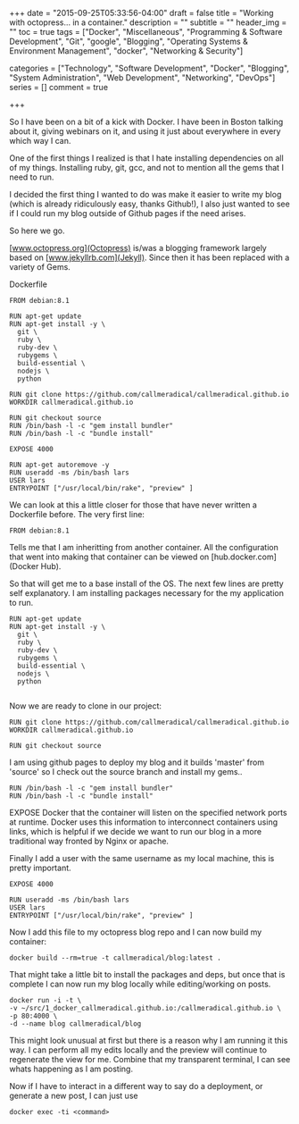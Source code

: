 +++
date = "2015-09-25T05:33:56-04:00"
draft = false
title = "Working with octopress... in a container."
description = ""
subtitle = ""
header_img = ""
toc = true
tags = ["Docker", "Miscellaneous", "Programming & Software Development", "Git", "google", "Blogging", "Operating Systems & Environment Management", "docker", "Networking & Security"]

categories = ["Technology", "Software Development", "Docker", "Blogging", "System Administration", "Web Development", "Networking", "DevOps"]
series = []
comment = true

+++

So I have been on a bit of a kick with Docker. I have been in Boston talking 
about it, giving webinars on it, and using it just about everywhere in every 
which way I can.

One of the first things I realized is that I hate installing dependencies on 
all of my things. Installing ruby, git, gcc, and not to mention all the gems 
that I need to run. 

I decided the first thing I wanted to do was make it easier to write my blog
(which is already ridiculously easy, thanks Github!), I also just wanted to 
see if I could run my blog outside of Github pages if the need arises.
<!-- more -->
So here we go.

[www.octopress.org](Octopress) is/was a blogging framework largely based on 
[www.jekyllrb.com](Jekyll). Since then it has been replaced with a variety 
of Gems. 

Dockerfile
```
FROM debian:8.1

RUN apt-get update
RUN apt-get install -y \
  git \
  ruby \
  ruby-dev \
  rubygems \
  build-essential \
  nodejs \
  python

RUN git clone https://github.com/callmeradical/callmeradical.github.io
WORKDIR callmeradical.github.io

RUN git checkout source
RUN /bin/bash -l -c "gem install bundler"
RUN /bin/bash -l -c "bundle install"

EXPOSE 4000

RUN apt-get autoremove -y
RUN useradd -ms /bin/bash lars
USER lars
ENTRYPOINT ["/usr/local/bin/rake", "preview" ]
```
We can look at this a little closer for those that have never written a Dockerfile before.
The very first line:
```
FROM debian:8.1
```

Tells me that I am inheritting from another container. All the configuration that went into 
making that container can be viewed on [hub.docker.com](Docker Hub).

So that will get me to a base install of the OS. The next few lines are pretty self 
explanatory. I am installing packages necessary for the my application to run.

```
RUN apt-get update
RUN apt-get install -y \
  git \
  ruby \
  ruby-dev \
  rubygems \
  build-essential \
  nodejs \
  python


```

Now we are ready to clone in our project:

```
RUN git clone https://github.com/callmeradical/callmeradical.github.io
WORKDIR callmeradical.github.io

RUN git checkout source
```
I am using github pages to deploy my blog and it builds 'master' from 'source' so 
I check out the source branch and install my gems..

```
RUN /bin/bash -l -c "gem install bundler"
RUN /bin/bash -l -c "bundle install"
```
EXPOSE Docker that the container will listen on the specified network ports at runtime. 
Docker uses this information to interconnect containers using links, which is helpful if 
we decide we want to run our blog in a more traditional way fronted by Nginx or apache.

Finally I add a user with the same username as my local machine, this is pretty important.
```
EXPOSE 4000

RUN useradd -ms /bin/bash lars
USER lars
ENTRYPOINT ["/usr/local/bin/rake", "preview" ]
```

Now I add this file to my octopress blog repo and I can now build my container:

```
docker build --rm=true -t callmeradical/blog:latest .
```


That might take a little bit to install the packages and deps, but once that is complete 
I can now run my blog locally while editing/working on posts.

```
docker run -i -t \
-v ~/src/1_docker_callmeradical.github.io:/callmeradical.github.io \ 
-p 80:4000 \
-d --name blog callmeradical/blog              
```

This might look unusual at first but there is a reason why I am running it this way.
I can perform all my edits locally and the preview will continue to regenerate the view 
for me. Combine that my transparent terminal, I can see whats happening as I am posting.

Now if I have to interact in a different way to say do a deployment, or generate a new 
post, I can just use 
```
docker exec -ti <command>
```

